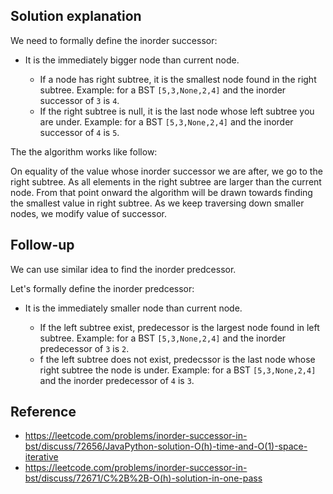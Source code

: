 ## Solution explanation

We need to formally define the inorder successor:

- It is the immediately bigger node than current node. 

    - If a node has right subtree, it is the smallest node found in the right subtree. Example:
    for a BST `[5,3,None,2,4]` and the inorder successor of `3` is `4`.
    - If the right subtree is null, it is the last node whose left subtree you are under. Example:
    for a BST `[5,3,None,2,4]` and the inorder successor of `4` is `5`.
    
The the algorithm works like follow:

On equality of the value whose inorder successor we are after, we go to the right subtree. 
As all elements in the right subtree are larger than the current node. 
From that point onward the algorithm will be drawn towards finding the smallest value in right subtree. 
As we keep traversing down smaller nodes, we modify value of successor.

## Follow-up

We can use similar idea to find the inorder predcessor. 

Let's formally define the inorder predcessor:

- It is the immediately smaller node than current node.

    - If the left subtree exist, predecessor is the largest node found in left subtree.
    Example: for a BST `[5,3,None,2,4]` and the inorder predecessor of `3` is `2`.
    - f the left subtree does not exist, predecssor is the last node whose right subtree the node is under.
    Example: for a BST `[5,3,None,2,4]` and the inorder predecessor of `4` is `3`.

## Reference

- https://leetcode.com/problems/inorder-successor-in-bst/discuss/72656/JavaPython-solution-O(h)-time-and-O(1)-space-iterative
- https://leetcode.com/problems/inorder-successor-in-bst/discuss/72671/C%2B%2B-O(h)-solution-in-one-pass
